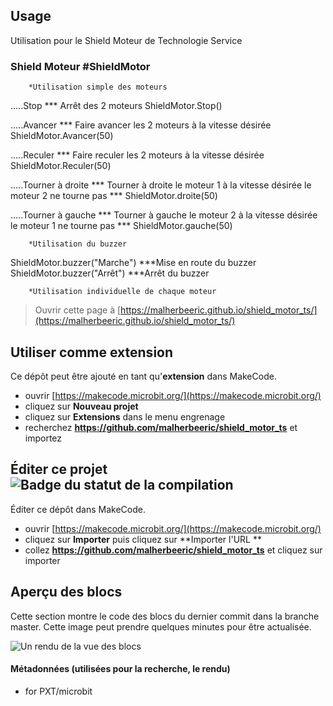 ## Usage

Utilisation pour le Shield Moteur de Technologie Service

### Shield Moteur #ShieldMotor

        *Utilisation simple des moteurs 

.....Stop *** Arrêt des 2 moteurs
ShieldMotor.Stop()

.....Avancer *** Faire avancer les 2 moteurs à la vitesse désirée
ShieldMotor.Avancer(50)

.....Reculer *** Faire reculer les 2 moteurs à la vitesse désirée
ShieldMotor.Reculer(50)

.....Tourner à droite *** Tourner à droite le moteur 1 à la vitesse désirée
            le moteur 2 ne tourne pas ***
ShieldMotor.droite(50)

.....Tourner à gauche *** Tourner à gauche le moteur 2 à la vitesse désirée
            le moteur 1 ne tourne pas ***
ShieldMotor.gauche(50)

        *Utilisation du buzzer

ShieldMotor.buzzer("Marche") ***Mise en route du buzzer
ShieldMotor.buzzer("Arrêt")  ***Arrêt du buzzer

        *Utilisation individuelle de chaque moteur

> Ouvrir cette page à [https://malherbeeric.github.io/shield_motor_ts/](https://malherbeeric.github.io/shield_motor_ts/)

## Utiliser comme extension

Ce dépôt peut être ajouté en tant qu'**extension** dans MakeCode.

* ouvrir [https://makecode.microbit.org/](https://makecode.microbit.org/)
* cliquez sur **Nouveau projet**
* cliquez sur **Extensions** dans le menu engrenage
* recherchez **https://github.com/malherbeeric/shield_motor_ts** et importez

## Éditer ce projet ![Badge du statut de la compilation](https://github.com/malherbeeric/shield_motor_ts/workflows/MakeCode/badge.svg)

Éditer ce dépôt dans MakeCode.

* ouvrir [https://makecode.microbit.org/](https://makecode.microbit.org/)
* cliquez sur **Importer** puis cliquez sur **Importer l'URL **
* collez **https://github.com/malherbeeric/shield_motor_ts** et cliquez sur importer

## Aperçu des blocs

Cette section montre le code des blocs du dernier commit dans la branche master.
Cette image peut prendre quelques minutes pour être actualisée.

![Un rendu de la vue des blocs](https://github.com/malherbeeric/shield_motor_ts/raw/master/.github/makecode/blocks.png)

#### Métadonnées (utilisées pour la recherche, le rendu)

* for PXT/microbit
<script src="https://makecode.com/gh-pages-embed.js"></script><script>makeCodeRender("{{ site.makecode.home_url }}", "{{ site.github.owner_name }}/{{ site.github.repository_name }}");</script>
